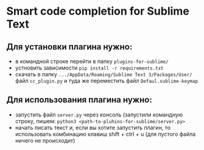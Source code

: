 # Smart code completion for Sublime Text

## Для  установки плагина нужно:
- в командной строке перейти в папку `plugins-for-sublime/`
- устновить зависимости `pip install -r requirements.txt`
- скачать в папку `.../AppData/Roaming/Sublime Text 3/Packages/User/` файл `cc_plugin.py` и туда же переместить файл `Defaul.sublime-keymap`


## Для использования плагина нужно:

- запустить файл `server.py` через консоль (запустили командную строку, пишем: `python3 <path-to-pluhins-for-sublime/server.py>`
- начать писать текст и, если вы хотите запустить плагин, то использовать комбинацию клавиш shift + ctrl + u (для пустого файла ничего не происходит)
